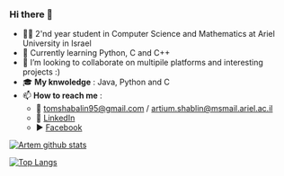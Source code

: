 ### Hi there 👋

- :student: 2'nd year student in Computer Science and Mathematics at Ariel University in Israel
- 🌱 Currently learning Python, C and C++
- 👯 I’m looking to collaborate on multipile platforms and interesting projects :)
- :mortar_board: **My knwoledge** : Java, Python and C
- 📫 **How to reach me** : 
  - :email: tomshabalin95@gmail.com / artium.shablin@msmail.ariel.ac.il
  - :office: [LinkedIn](https://www.linkedin.com/in/artem-shabalin-751724218/)
  - :arrow_forward: [Facebook](https://www.facebook.com/artem.shabalin.3/)


[![Artem github stats](https://github-readme-stats.vercel.app/api?username=MightyArty&count_private=true&show_icons=true&theme=radical&hide_rank=false)](https://github.com/anuraghazra/github-readme-stats)


[![Top Langs](https://github-readme-stats.vercel.app/api/top-langs/?username=MightyArty)](https://github.com/MightyArty/github-readme-stats)
